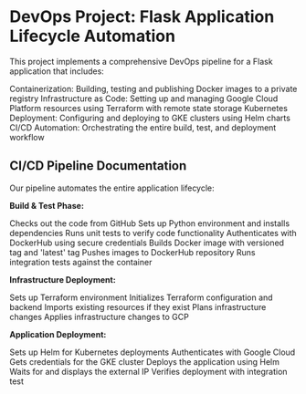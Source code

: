 # DevOps Project: Flask Application Lifecycle Automation
This project implements a comprehensive DevOps pipeline for a Flask application that includes:

Containerization: Building, testing and publishing Docker images to a private registry
Infrastructure as Code: Setting up and managing Google Cloud Platform resources using Terraform with remote state storage
Kubernetes Deployment: Configuring and deploying to GKE clusters using Helm charts
CI/CD Automation: Orchestrating the entire build, test, and deployment workflow

## CI/CD Pipeline Documentation
Our pipeline automates the entire application lifecycle:

**Build & Test Phase:**

Checks out the code from GitHub
Sets up Python environment and installs dependencies
Runs unit tests to verify code functionality
Authenticates with DockerHub using secure credentials
Builds Docker image with versioned tag and 'latest' tag
Pushes images to DockerHub repository
Runs integration tests against the container


**Infrastructure Deployment:**

Sets up Terraform environment
Initializes Terraform configuration and backend
Imports existing resources if they exist
Plans infrastructure changes
Applies infrastructure changes to GCP


**Application Deployment:**

Sets up Helm for Kubernetes deployments
Authenticates with Google Cloud
Gets credentials for the GKE cluster
Deploys the application using Helm
Waits for and displays the external IP
Verifies deployment with integration test